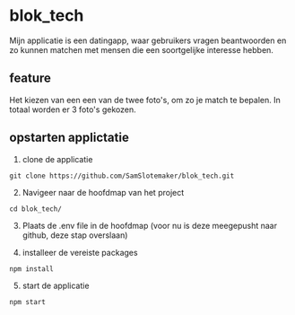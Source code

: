 ﻿# blok_tech

Mijn applicatie is een datingapp, waar gebruikers vragen beantwoorden en zo kunnen matchen met mensen die een soortgelijke interesse hebben. 

## feature
Het kiezen van een een van de twee foto's, om zo je match te bepalen. In totaal worden er 3 foto's gekozen. 

## opstarten applictatie
1. clone de applicatie 
```
git clone https://github.com/SamSlotemaker/blok_tech.git
```

2. Navigeer naar de hoofdmap van het project
```
cd blok_tech/
```
3. Plaats de .env file in de hoofdmap (voor nu is deze meegepusht naar github, deze stap overslaan)

4. installeer de vereiste packages
```
npm install
```
5. start de applicatie 
```
npm start
```
